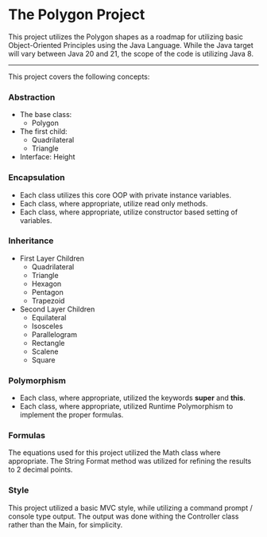 # The Polygon Project

This project utilizes the Polygon shapes as a roadmap for utilizing basic Object-Oriented Principles using the Java 
Language. While the Java target will vary between Java 20 and 21, the scope of the code is utilizing Java 8. 

---

This project covers the following concepts:

### Abstraction
- The base class:
  - Polygon
- The first child:
  - Quadrilateral
  - Triangle
- Interface: Height

### Encapsulation
- Each class utilizes this core OOP with private instance variables.
- Each class, where appropriate, utilize read only methods.
- Each class, where appropriate, utilize constructor based setting of variables.

### Inheritance
- First Layer Children
  - Quadrilateral
  - Triangle
  - Hexagon
  - Pentagon
  - Trapezoid
- Second Layer Children
  - Equilateral
  - Isosceles
  - Parallelogram
  - Rectangle
  - Scalene
  - Square

### Polymorphism
- Each class, where appropriate, utilized the keywords **super** and **this**.
- Each class, where appropriate, utilized Runtime Polymorphism to implement the proper formulas.

### Formulas
The equations used for this project utilized the Math class where appropriate. The String Format method was utilized 
for refining the results to 2 decimal points.

### Style
This project utilized a basic MVC style, while utilizing a command prompt / console type output. The output was done 
withing the Controller class rather than the Main, for simplicity.
